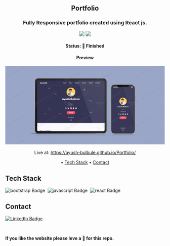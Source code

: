 
<h2 align="center">
	Portfolio
</h2>

<h3 align="center">
	Fully Responsive portfolio created using React js.
</h3>

<p align="center">
	<img src="https://img.shields.io/github/repo-size/Ayush-Bulbule/Portfolio?color=green"/>
	<img src="https://img.shields.io/github/languages/count/Ayush-Bulbule/Portfolio?color=green"/>
</p>

<h4 align="center">
	Status: 🚀 Finished
</h4>


<h4 align="center">
	Preview
</h4>
<img src="/0ac5f7a538d88d1cf7a6ed8aaa17c648.jpg"/>
<p align="center">
	Live at: 
	<a href="https://ayush-bulbule.github.io/Portfolio/">https://ayush-bulbule.github.io/Portfolio/</a> 
</p>

<p align="center">
	• <a href="#tech-stack">Tech Stack</a> •
	<a href="#contact">Contact</a> 
</p>

## Tech Stack
<img src="https://img.shields.io/badge/Bootstrap-05122A?style=flat&logo=bootstrap" alt="bootstrap Badge" height="25">&nbsp;
<img src="https://img.shields.io/badge/Javascript-05122A?style=flat&logo=javascript" alt="javascript Badge" height="25">&nbsp;
<img src="https://img.shields.io/badge/React-05122A?style=flat&logo=react" alt="react Badge" height="25">&nbsp;

## Contact
<a href="https://www.linkedin.com/in/Ayush Bulbule" target="_blank"><img src="https://img.shields.io/badge/Linkedin-0077B5?style=flat&logo=linkedin&logoColor=white" alt="LinkedIn Badge" height="25"></a>&nbsp;

<br clear="left"/>


<b align="center">If you like the website please leve a 🌟 for this repo.</b>
